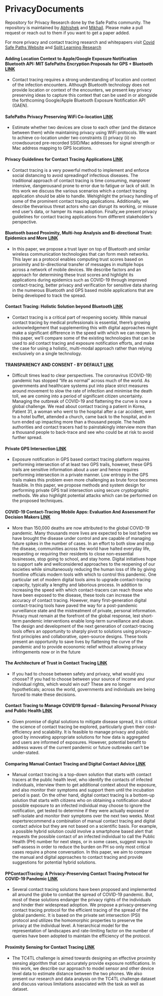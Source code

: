 # PrivacyDocuments
Repository for Privacy Research done by the Safe Paths community. The repository is maintained by [Abhishek](https://github.com/tremblerz) and [Mikhail](https://github.com/mikhaildmitrienko). Please make a pull request or reach out to them if you want to get a paper added.

For more privacy and contact tracing research and whitepapers visit [Covid Safe Paths Website](http://covidsafepaths.org/) and [Split Learning Research](https://splitlearning.github.io/)

#### Adding Location Context to Apple/Google Exposure Notification Bluetooth API: MIT SafePaths Encryption Proposals for GPS + Bluetooth [LINK](https://github.com/PrivateKit/PrivacyDocuments/blob/master/LocationContext.pdf)
 - Contact tracing requires a strong understanding of location and context of the infection encounters. Although Bluetooth technology does not provide location or context of the encounters, we present key privacy preserving ideas to capture this context that can be used in or alongside the forthcoming Google/Apple Bluetooth Exposure Notification API (GAEN).

#### SafePaths Privacy Preserving WiFi Co-location [LINK](https://github.com/PrivateKit/PrivacyDocuments/blob/master/WiFiPrivacy.pdf)
 - Estimate whether two devices are close to each other (and the distance between them) while maintaining privacy using WiFi protocols. We want to achieve co-location under two constraints (i) privacy (ii) no crowdsourced pre-recorded SSID/Mac addresses for signal strength or Mac address mapping to GPS locations.


#### Privacy Guidelines for Contact Tracing Applications [LINK](https://github.com/PrivateKit/PrivacyDocuments/blob/master/PrivacyGuideline.pdf)
 - Contact tracing is a very powerful method to implement and enforce social distancing to avoid spreadingof infectious diseases. The traditional approach of contact tracing is time consuming, manpower intensive, dangerousand prone to error due to fatigue or lack of skill. In this work we discuss the various scenarios which a contact tracing application should be able to handle. Wehighlight the privacy handling of some of the prominent contact tracing applications. Additionally, we describe thevarious threat actors who can disrupt its working, or misuse end user’s data, or hamper its mass adoption. Finally,we present privacy guidelines for contact tracing applications from different stakeholder’s perspective.

#### Bluetooth based Proximity, Multi-hop Analysis and Bi-directional Trust: Epidemics and More [LINK](https://github.com/PrivateKit/PrivacyDocuments/blob/master/ContactTracingBeyondBluetooth.pdf)
 - In this paper, we propose a trust layer on top of Bluetooth and similar wireless communication
technologies that can form mesh networks. This layer as a protocol enables computing trust scores based
on proximity and bi-directional transfer of messages in multiple hops across a network of mobile devices.
We describe factors and an approach for determining these trust scores and highlight its applications
during epidemics such as COVID-19 through improved contact-tracing, better privacy and verification
for sensitive data sharing in the numerous Bluetooth and GPS based mobile applications that are being
developed to track the spread.

#### Contact Tracing: Holistic Solution beyond Bluetooth [LINK](https://github.com/PrivateKit/PrivacyDocuments/blob/master/ContactTracingBeyondBluetooth.pdf)
 - Contact tracing is a critical part of reopening society. While manual contact tracing by medical professionals is
essential, there’s growing acknowledgement that supplementing this with digital approaches might make a
significant difference in the speed with which we can reopen. In this paper, we’ll compare some of the existing technologies that can be used to aid contact tracing and
exposure notification efforts, and make the case for using a holistic, multi-modal approach rather than relying
exclusively on a single technology.

#### TRANSPARENCY AND CONSENT - BY DEFAULT [LINK](https://github.com/PrivateKit/PrivacyDocuments/blob/master/TransparencyConsent.pdf)
 - Difficult times lead to clear perspectives. The coronavirus (COVID-19) pandemic has stopped “life as normal” across
much of the world. As governments and healthcare systems put into place strict measures around movement to
slow the rate of infection and minimise the death toll, we are coming into a period of significant citizen
uncertainty. Managing the outbreak of COVID-19 and flattening the curve is now a global challenge. We read about contact tracing a patient in Korea, Patient 31, a woman who went to the hospital after a car
accident, went to a hotel buffet, attended a church, came back to the hospital, and in turn ended up impacting
more than a thousand people. The health authorities and contact tracers had to painstakingly interview more than
a thousand people to back-trace and see who could be at risk to avoid further spread.

#### Private GPS Intersection [LINK](https://github.com/PrivateKit/PrivacyDocuments/blob/master/GpsEncryption.pdf)
 - Exposure notification in GPS based contact tracing platform requires performing intersection of at least two GPS trails, however, these GPS trails are sensitive information about a user and hence requires performing intersection in a private manner. Low entropy in the GPS trails makes this problem even more challenging as brute force becomes feasible. In this paper, we propose methods and system design for performing private GPS trail intersection using secure cryptographic methods. We also highlight potential attacks which can be performed on the proposed techniques.
 
#### COVID-19 Contact-Tracing Mobile Apps: Evaluation And Assessment For Decision Makers [LINK](https://github.com/PrivateKit/PrivacyDocuments/blob/master/apps-evaluation.pdf)
 - More than 150,000 deaths are now attributed to the global COVID-19 pandemic. Many thousands more lives are expected to be lost before we have brought the disease under control and are capable of managing future spikes in the number of cases. In an effort to both slow and stop the disease, communities across the world have halted everyday life, requesting or requiring their residents to close non-essential businesses, stop going to school, and stay home. Digital initiatives hope to support safe and wellconsidered approaches to the reopening of our societies while simultaneously reducing the human loss of life by giving frontline officials modern tools with
which to control this pandemic.
   One particular set of modern digital tools aims to upgrade contact-tracing capacity, typically a lengthy and laborious process. In addition to increasing the speed with which contact-tracers can reach those who have been exposed to the disease, these tools can increase the accuracy of contact tracing. However, many first-generation digital contact-tracing tools have paved the way for a post-pandemic surveillance state and the mistreatment of private, personal information. Privacy must remain at the forefront of the global response, lest short-term pandemic interventions enable long-term surveillance and abuse. The design and development of the next generation of contact-tracing tools offers an opportunity to sharply pivot to solutions using privacy-first principles and collaborative, open-source designs. These tools present an opportunity to save lives by flattening the curve of the pandemic and to provide ecoonomic relief without allowing privacy infringements now or in the future

#### The Architecture of Trust in Contact Tracing [LINK](https://github.com/PrivateKit/PrivacyDocuments/blob/master/evaluating-contact-tracing-apps.pdf)
 - If you had to choose between safety and privacy, what would you choose? If you had to choose between your source of income and your individual rights, which would win out? These are no longer hypotheticals; across the world, governments and individuals are being forced to make these decisions.

#### Contact Tracing to Manage COVID19 Spread – Balancing Personal Privacy and Public Health [LINK](https://github.com/PrivateKit/PrivacyDocuments/blob/master/contact-tracing-public-health.pdf)
 - Given promise of digital solutions to mitigate disease spread, it is critical the science of contact tracing be explored, particularly given their cost-efficiency and scalability. It is feasible to manage privacy and public good by innovating appropriate solutions for how data is aggregated and users are informed of exposures. However, potential benefit to address waves of the current pandemic or future outbreaks can’t be under-stated.
 
 #### Comparing Manual Contact Tracing and Digital Contact Advice [LINK](https://github.com/PrivateKit/PrivacyDocuments/blob/master/comparing_tracing.pdf)
 
 - Manual contact tracing is a top-down solution that starts with contact tracers at the public health
level, who identify the contacts of infected individuals, interview them to get additional context
about the exposure, and also monitor their symptoms and support them until the incubation period
is past. On the other hand, digital contact tracing is a bottom-up solution that starts with citizens
who on obtaining a notification about possible exposure to an infected individual may choose to
ignore the notification, get tested to determine if they were actually exposed or self-isolate and
monitor their symptoms over the next two weeks. Most expertsrecommend a combination of manual
contact tracing and digital contact advice but they are not based on a scientific basis. For example, a
possible hybrid solution could involve a smartphone based alert that requests the possible contact of
an infected individual to call the Public Health (PH) number for next steps, or in some cases, suggest
ways to self-assess in order to reduce the burden on PH so only most critical cases require a phone
conversation. In this paper, we aim to compare the manual and digital approaches to contact tracing
and provide suggestions for potential hybrid solutions.

#### PPContactTracing: A Privacy-Preserving Contact Tracing Protocol for COVID-19 Pandemic [LINK](https://github.com/PrivateKit/PrivacyDocuments/blob/master/ppcontacttracing.pdf)

- Several contact tracing solutions have been proposed
and implemented all around the globe to combat the spread of
COVID-19 pandemic. But, most of these solutions endanger the
privacy rights of the individuals and hinder their widespread
adoption. We propose a privacy-preserving contact tracing protocol for the efficient tracing of the spread of the global pandemic.
It is based on the private set intersection (PSI) protocol and
utilizes the homomorphic properties to preserve the privacy at
the individual level. A hierarchical model for the representation
of landscapes and rate-limiting factor on the number of queries
have been adopted to maintain the efficiency of the protocol.

#### Proximity Sensing for Contact Tracing [LINK](https://github.com/PrivateKit/PrivacyDocuments/blob/master/proximity-sensing-for-contact-tracing.pdf)

- The TC4TL challenge is aimed towards designing an
effective proximity sensing algorithm that can accurately provide
exposure notifications. In this work, we describe our approach
to model sensor and other device level data to estimate distance
between the two phones. We also present our research and data
analysis on the TC4TL challenge dataset and discuss various
limitations associated with the task as well as dataset.
 
